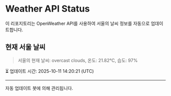 
# Weather API Status

이 리포지토리는 OpenWeather API를 사용하여 서울의 날씨 정보를 자동으로 업데이트합니다.

## 현재 서울 날씨
> 서울의 현재 날씨: overcast clouds, 온도: 21.82°C, 습도: 97%

⏳ 업데이트 시간: 2025-10-11 14:20:21 (UTC)

---
자동 업데이트 봇에 의해 관리됩니다.
